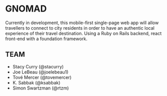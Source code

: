 # GNOMAD

Currently in development, this mobile-first single-page web app will allow travellers to connect to city residents in order to have an authentic local experience of their travel destination. Using a Ruby on Rails backend, react front-end with a foundation framework. 



## TEAM
* Stacy Curry (@stacurry)
* Joe LeBeau (@joelebeau1)
* Tové Mercer (@tovemercer)
* K. Sabbak (@ksabbak)
* Simon Swartzman (@rtzm)
